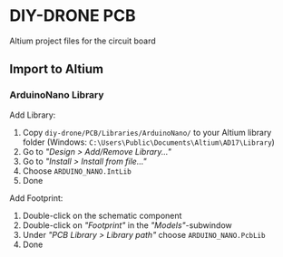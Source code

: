 # DIY-DRONE PCB
Altium project files for the circuit board

## Import to Altium

### ArduinoNano Library

Add Library:

1. Copy `diy-drone/PCB/Libraries/ArduinoNano/` to your Altium library folder (Windows: `C:\Users\Public\Documents\Altium\AD17\Library`)
2. Go to _"Design > Add/Remove Library..."_
3. Go to _"Install > Install from file..."_
4. Choose `ARDUINO_NANO.IntLib`
5. Done

Add Footprint:

1. Double-click on the schematic component
2. Double-click on _"Footprint"_ in the _"Models"_-subwindow
3. Under _"PCB Library > Library path"_ choose `ARDUINO_NANO.PcbLib`
4. Done